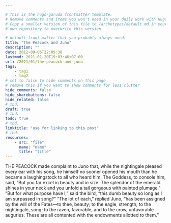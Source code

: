 ```yaml
---

# This is the hugo-garuda frontmatter template.
# Remove comments and items you won't need in your daily work with Hugo.
# Copy a smaller version of this file to /archetypes/default.md in your
# own repository to overwrite this version.

# default front matter that you probably always need:
title: "The Peacock and Juno"
description: ""
date: 2012-09-06T22:05:38
lastmod: 2021-01-20T19:03:46+07:00
url: /2021/01/the-peacock-and-juno
tags:
    - tag1
    - tag2
# set to false to hide comments on this page
# remove this if you want to show comments for less clutter
hide_comments: false
hide_sharebuttons: false
hide_related: false
# tbd.
draft: true
# tbd.
todo: true
# tbd.
linktitle: "use for linking to this post"
# tbd.
resources:
    - src: "file"
      name: "name"
      title: "title"
---
```

THE PEACOCK made complaint to Juno that, while the nightingale pleased every ear with his song, he himself no sooner opened his mouth than he became a laughingstock to all who heard him. The Goddess, to console him, said, “But you far excel in beauty and in size. The splendor of the emerald shines in your neck and you unfold a tail gorgeous with painted plumage.” “But for what purpose have I,” said the bird, “this dumb beauty so long as I am surpassed in song?” “The lot of each,” replied Juno, “has been assigned by the will of the Fates—to thee, beauty; to the eagle, strength; to the nightingale, song; to the raven, favorable, and to the crow, unfavorable auguries. These are all contented with the endowments allotted to them.”



